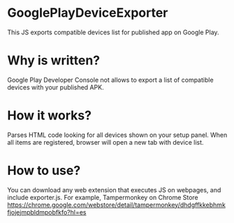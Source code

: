 # GooglePlayDeviceExporter
This JS exports compatible devices list for published app on Google Play.

# Why is written?
Google Play Developer Console not allows to export a list of compatible devices with your published APK.

# How it works?
Parses HTML code looking for all devices shown on your setup panel. When all items are registered, browser will open a new tab with device list.

# How to use?
You can download any web extension that executes JS on webpages, and include exporter.js. For example, Tampermonkey on Chrome Store https://chrome.google.com/webstore/detail/tampermonkey/dhdgffkkebhmkfjojejmpbldmpobfkfo?hl=es
